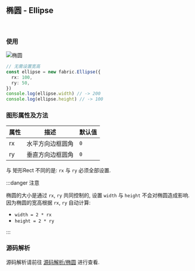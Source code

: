 ## 椭圆 - Ellipse
<br/>

### 使用

<Image src="https://s2.loli.net/2022/11/30/DA5dI1hrQ3EvxVG.png" title="椭圆" />

```ts
// 无需设置宽高
const ellipse = new fabric.Ellipse({
  rx: 100,
  ry: 50,
})
console.log(ellipse.width) // -> 200
console.log(ellipse.height) // -> 100
```

### 图形属性及方法

| 属性  | 描述       | 默认值 |
|-----|----------|-----|
| rx  | 水平方向边框圆角 | `0` |
| ry  | 垂直方向边框圆角 | `0` |

与 矩形Rect 不同的是: `rx` 与 `ry` 必须全部设置.

:::danger 注意

椭圆的大小是通过 `rx`, `ry` 共同控制的, 设置 `width` 与 `height` 不会对椭圆造成影响.  
因为椭圆的宽高根据 `rx`, `ry` 自动计算:
+ `width = 2 * rx`
+ `height = 2 * ry`


:::

### 源码解析

源码解析请前往 [源码解析/椭圆](/fabric/source/ellipse.md) 进行查看.
